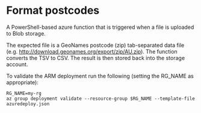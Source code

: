# Format postcodes

A PowerShell-based azure function that is triggered when a file is uploaded to Blob storage.

The expected file is a GeoNames postcode (zip) tab-separated data file
(e.g. <http://download.geonames.org/export/zip/AU.zip>).
The function converts the TSV to CSV. The result is then stored back into the storage account.

To validate the ARM deployment run the following (setting the RG_NAME as appropriate):

    RG_NAME=my-rg
    az group deployment validate --resource-group $RG_NAME --template-file azuredeploy.json
